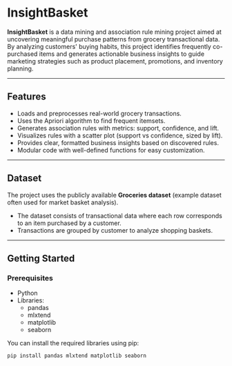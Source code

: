 # InsightBasket

**InsightBasket** is a data mining and association rule mining project aimed at uncovering meaningful purchase patterns from grocery transactional data. By analyzing customers' buying habits, this project identifies frequently co-purchased items and generates actionable business insights to guide marketing strategies such as product placement, promotions, and inventory planning.

---

## Features

- Loads and preprocesses real-world grocery transactions.
- Uses the Apriori algorithm to find frequent itemsets.
- Generates association rules with metrics: support, confidence, and lift.
- Visualizes rules with a scatter plot (support vs confidence, sized by lift).
- Provides clear, formatted business insights based on discovered rules.
- Modular code with well-defined functions for easy customization.

---

## Dataset

The project uses the publicly available **Groceries dataset** (example dataset often used for market basket analysis).

- The dataset consists of transactional data where each row corresponds to an item purchased by a customer.
- Transactions are grouped by customer to analyze shopping baskets.

---

## Getting Started

### Prerequisites

- Python
- Libraries:
  - pandas
  - mlxtend
  - matplotlib
  - seaborn

You can install the required libraries using pip:

```bash
pip install pandas mlxtend matplotlib seaborn
